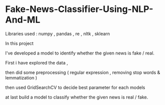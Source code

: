 # Fake-News-Classifier-Using-NLP-And-ML

Libraries used : numpy , pandas , re , nltk , sklearn

In this project

I've developed a model to identify whether the given news is fake / real.

First i have explored the data ,

then did some preprocessing ( regular expression , removing stop words & lemmatization )

then used GridSearchCV to decide best parameter for each models

at last build a model to classify whether the given news is real / fake.
